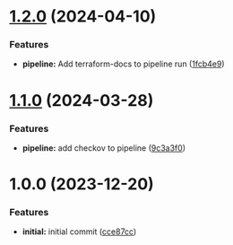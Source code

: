 # [1.2.0](https://bitbucket.org/metamorphant/aws-s3-bucket-lambda/compare/1.1.0...1.2.0) (2024-04-10)


### Features

* **pipeline:** Add terraform-docs to pipeline run ([1fcb4e9](https://bitbucket.org/metamorphant/aws-s3-bucket-lambda/commits/1fcb4e9ce497eb56357a685493f016f9b0457dc3))

# [1.1.0](https://bitbucket.org/metamorphant/aws-s3-bucket-lambda/compare/1.0.0...1.1.0) (2024-03-28)


### Features

* **pipeline:** add checkov to pipeline ([9c3a3f0](https://bitbucket.org/metamorphant/aws-s3-bucket-lambda/commits/9c3a3f06dbec1d53e87faf3b00dab5224555a8ea))

# 1.0.0 (2023-12-20)


### Features

* **initial:** initial commit ([cce87cc](https://bitbucket.org/metamorphant/aws-s3-bucket-lambda/commits/cce87ccbaab3d7cb94dac58a596b8961cd36a7d6))
